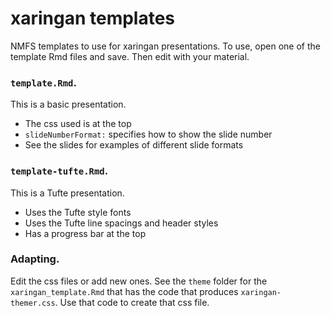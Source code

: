 # xaringan templates

NMFS templates to use for xaringan presentations. To use, open one of the template Rmd files and save. Then edit with your material.

### `template.Rmd`. 

This is a basic presentation.

* The css used is at the top
* `slideNumberFormat:` specifies how to show the slide number
* See the slides for examples of different slide formats

### `template-tufte.Rmd`. 

This is a Tufte presentation.

* Uses the Tufte style fonts
* Uses the Tufte line spacings and header styles
* Has a progress bar at the top

### Adapting.

Edit the css files or add new ones. See the `theme` folder for the `xaringan_template.Rmd` that has the code that produces `xaringan-themer.css`. Use that code to create that css file.
